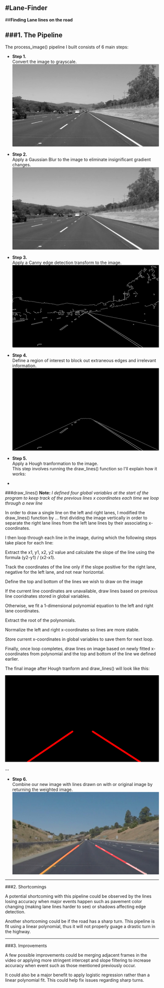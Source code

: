 #**Lane-Finder**
--
##**Finding Lane lines on the road**

[image1]: ./test_images/whiteCarLaneSwitch.jpg "Original"
[image2]: ./test_images/whiteCarLaneSwitch_gray.jpg "Grayscale"
[image3]: ./test_images/whiteCarLaneSwitch_blur.jpg "Gaussian Blur"
[image4]: ./test_images/whiteCarLaneSwitch_canny.jpg "Canny Edge"
[image5]: ./test_images/whiteCarLaneSwitch_region.jpg "Region of Interest"
[image6]: ./test_images/whiteCarLaneSwitch_hough.jpg "Hough Transform"
[image7]: ./test_images/whiteCarLaneSwitch_final.jpg "Weighted Image"

###1. The Pipeline
---
The process_image() pipeline I built consists of 6 main steps:    

-  **Step 1.**  
Convert the image to grayscale. 
![image2]  

- **Step 2.**  
Apply a Gaussian Blur to the image to eliminate insignificant gradient changes.
![image3]
    
- **Step 3.**  
Apply a Canny edge detection transform to the image.
![image4]  
  
- **Step 4.**  
Define a region of interest to block out extraneous edges and irrelevant information.
![image5] 
  
- **Step 5.**  
Apply a Hough tranformation to the image.  
This step involves running the draw_lines() function so I'll explain how it works:
  
-
###draw_lines()
**Note:** *I defined four global variables at the start of the program to keep track of the previous lines x coordinates each time we loop through a new line*  

In order to draw a single line on the left and right lanes, I modified the draw_lines() function by ... first dividing the image vertically in order to separate the right lane lines from the left lane lines by their associating x-coordinates.

I then loop through each line in the image, during which the following steps take place for each line:  
  
Extract the x1, y1, x2, y2 value and calculate the slope of the line using the formula (y2-y1) / (x2-x1). 
  
Track the coordinates of the line only if the slope positive for the right lane, negative for the left lane, and not near horizontal.  
  
Define the top and bottom of the lines we wish to draw on the image  
  
If the current line coordinates are unavailable, draw lines based on previous line cooridnates stored in global variables.  
  
Otherwise, we fit a 1-dimensional polynomial equation to the left and right lane coordinates. 
  
Extract the root of the polynomials.

Normalize the left and right x-coordinates so lines are more stable.  

Store current x-coordinates in global variables to save them for next loop.  
  
Finally, once loop completes, draw lines on image based on newly fitted x-coordinates from polynomial and the top and bottom of the line we defined earlier.

The final image after Hough tranform and draw_lines() will look like this:

![alt text][image6]  

--
- **Step 6.**  
Combine our new image with lines drawn on with or original image by returning the weighted image.  
![alt text][image7]  
  
---

###2. Shortcomings


A potential shortcoming with this pipeline could be observed by the lines losing accuracy when major events happen such as pavement color changing (making lane lines harder to see) or shadows affecting edge detection.

Another shortcoming could be if the road has a sharp turn. This pipeline is fit using a linear polynomial, thus it will not properly guage a drastic turn in the highway.
  
---

###3. Improvements

A few possible improvements could be merging adjacent frames in the video or applying more stringent intercept and slope filtering to increase accuracy when event such as those mentioned previously occur.

It could also be a major benefit to apply logistic regression rather than a linear polynomial fit. This could help fix issues regarding sharp turns.